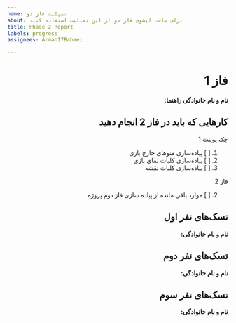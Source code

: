 ```yaml
---
name: تمپلیت فاز دو
about: برای ساخت ایشوی فاز دو از این تمپلیت استفاده کنید
title: Phase 2 Report
labels: progress
assignees: Arman17Babaei

---
```


<div dir="rtl" align='right'>

# فاز 1
**نام و نام خانوادگی راهنما:**

## کارهایی که باید در فاز 2 انجام دهید

چک پوینت 1

1. [ ] پیاده‌سازی منوهای خارج بازی
2. [ ] پیاده‌سازی کلیات نمای بازی
2. [ ] پیاده‌سازی کلیات نقشه

فاز 2

2. [ ] موارد باقی مانده از پیاده سازی فاز دوم پروژه

## تسک‌های نفر اول

  **نام و نام خانوادگی:**

## تسک‌های نفر دوم

  **نام و نام خانوادگی:**

## تسک‌های نفر سوم

  **نام و نام خانوادگی:**

</div>
